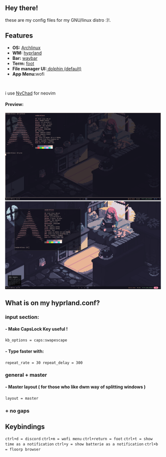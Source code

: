 ## Hey there!<br>
these are my config files for my GNU/linux distro :)!.<br>
## Features
<ul>
  <li><strong>OS:</strong> <a href="https://archlinux.org">Archlinux</a></li>
  <li><strong>WM:</strong> <a href="https://github.com/hyprwm/Hyprland">hyprland</a></li>
  <li><strong>Bar:</strong> <a href="https://github.com/Alexays/Waybar">waybar</a></li>
  <li><strong>Term:</strong> <a href="https://github.com/](https://codeberg.org/dnkl/foot)">foot</a></li>
  <li><strong>File manager UI:</strong><a href="https://wiki.archlinux.org/title/Dolphin"> dolphin (default)</a></li>
  <li><strong>App Menu:</strong>wofi</li>
</ul>
<br>

i use <a href="https://nvchad.com/docs/">NvChad</a> for neovim

#### Preview:
<img src="./github/walls/preview.png">
<br>
<img src="./github/walls/preview2.png">

## What is on my hyprland.conf?
### input section:
#### - Make CapsLock Key useful !
`kb_options = caps:swapescape`
#### - Type faster with:
`repeat_rate = 30
repeat_delay = 300`
### general + master
#### - Master layout ( for those who like dwm way of splitting windows )
`layout = master`
### + no gaps

## Keybindings
`ctrl+d = discord`
`ctrl+m = wofi menu`
`ctrl+return = foot`
`ctrl+t = show time as a notification`
`ctrl+y = show batterie as a notification`
`ctrl+b = floorp browser`
